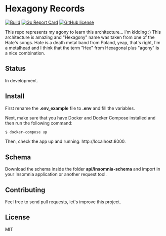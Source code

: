 # Hexagony Records

[![Build](https://github.com/cyruzin/hexagony/workflows/Build/badge.svg)](https://github.com/cyruzin/hexagony/actions?query=workflow%3ABuild+branch%3Amaster) [![Go Report Card](https://goreportcard.com/badge/github.com/cyruzin/hexagony)](https://goreportcard.com/report/github.com/cyruzin/hexagony) [![GitHub license](https://img.shields.io/github/license/Naereen/StrapDown.js.svg)](https://github.com/Naereen/StrapDown.js/blob/master/LICENSE)

This repo represents my agony to learn this architecture... I'm kidding :) This architecture is amazing and "Hexagony" name was taken from one of the Hate's songs. Hate is a death metal band from Poland, yeap, that's right, I'm a metalhead and I think that the term "Hex" from Hexagonal plus "agony" is a nice combination.

## Status

In development.

## Install

First rename the **.env_example** file to **.env** and fill the variables.

Next, make sure that you have Docker and Docker Compose installed and then run the following command:

```sh
$ docker-compose up
```

Then, check the app up and running: http://localhost:8000.

## Schema

Download the schema inside the folder **api/insomnia-schema** and import in your Insomnia application or another request tool.

## Contributing

Feel free to send pull requests, let's improve this project.

## License

MIT
